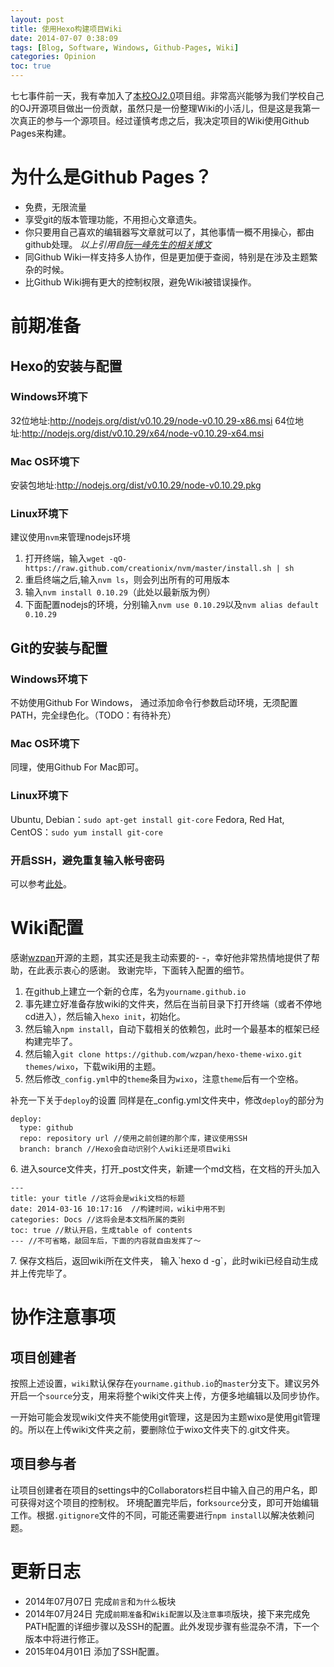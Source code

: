 ```yaml
---
layout: post
title: 使用Hexo构建项目Wiki
date: 2014-07-07 0:38:09
tags: [Blog, Software, Windows, Github-Pages, Wiki]
categories: Opinion
toc: true
---
```


七七事件前一天，我有幸加入了[本校OJ2.0](https://github.com/cugbacm/oj)项目组。非常高兴能够为我们学校自己的OJ开源项目做出一份贡献，虽然只是一份整理Wiki的小活儿，但是这是我第一次真正的参与一个源项目。经过谨慎考虑之后，我决定项目的Wiki使用Github Pages来构建。

<!-- more -->

# 为什么是Github Pages？
- 免费，无限流量
- 享受git的版本管理功能，不用担心文章遗失。
- 你只要用自己喜欢的编辑器写文章就可以了，其他事情一概不用操心，都由github处理。
*以上引用自[阮一峰先生的相关博文](http://www.ruanyifeng.com/blog/2012/08/blogging_with_jekyll.html)*
- 同Github Wiki一样支持多人协作，但是更加便于查阅，特别是在涉及主题繁杂的时候。
- 比Github Wiki拥有更大的控制权限，避免Wiki被错误操作。

# 前期准备
## Hexo的安装与配置
### Windows环境下
32位地址:<http://nodejs.org/dist/v0.10.29/node-v0.10.29-x86.msi>
64位地址:<http://nodejs.org/dist/v0.10.29/x64/node-v0.10.29-x64.msi>
### Mac OS环境下
安装包地址:http://nodejs.org/dist/v0.10.29/node-v0.10.29.pkg
### Linux环境下
建议使用`nvm`来管理nodejs环境
1. 打开终端，输入`wget -qO- https://raw.github.com/creationix/nvm/master/install.sh | sh`
2. 重启终端之后,输入`nvm ls`，则会列出所有的可用版本
3. 输入`nvm install 0.10.29`（此处以最新版为例）
4. 下面配置nodejs的环境，分别输入`nvm use 0.10.29`以及`nvm alias default 0.10.29`

## Git的安装与配置
### Windows环境下
不妨使用Github For Windows， 通过添加命令行参数启动环境，无须配置PATH，完全绿色化。（TODO：有待补充）
### Mac OS环境下
同理，使用Github For Mac即可。
### Linux环境下
Ubuntu, Debian：`sudo apt-get install git-core`
Fedora, Red Hat, CentOS：`sudo yum install git-core`

### 开启SSH，避免重复输入帐号密码
可以参考[此处](http://xuanwo.org/2015/02/07/generate-a-ssh-key/)。

# Wiki配置
感谢[wzpan](http://www.hahack.com/)开源的主题，其实还是我主动索要的- -，幸好他非常热情地提供了帮助，在此表示衷心的感谢。
致谢完毕，下面转入配置的细节。
1. 在github上建立一个新的仓库，名为`yourname.github.io`
2. 事先建立好准备存放wiki的文件夹，然后在当前目录下打开终端（或者不停地cd进入），然后输入`hexo init`，初始化。
3. 然后输入`npm install`，自动下载相关的依赖包，此时一个最基本的框架已经构建完毕了。
4. 然后输入`git clone https://github.com/wzpan/hexo-theme-wixo.git themes/wixo`，下载wiki用的主题。
5. 然后修改`_config.yml`中的`theme`条目为`wixo`，注意`theme`后有一个空格。
>
补充一下关于`deploy`的设置
同样是在_config.yml文件夹中，修改`deploy`的部分为

```
deploy:
  type: github
  repo: repository url //使用之前创建的那个库，建议使用SSH
  branch: branch //Hexo会自动识别个人wiki还是项目wiki

```
<p>6. 进入source文件夹，打开_post文件夹，新建一个md文档，在文档的开头加入

```
---
title: your title //这将会是wiki文档的标题
date: 2014-03-16 10:17:16  //构建时间，wiki中用不到
categories: Docs //这将会是本文档所属的类别
toc: true //默认开启，生成table of contents
--- //不可省略，敲回车后，下面的内容就自由发挥了～

```

<p>7. 保存文档后，返回wiki所在文件夹， 输入`hexo d -g`，此时wiki已经自动生成并上传完毕了。

# 协作注意事项
## 项目创建者
按照上述设置，`wiki`默认保存在`yourname.github.io`的`master`分支下。建议另外开启一个`source`分支，用来将整个wiki文件夹上传，方便多地编辑以及同步协作。
>
一开始可能会发现wiki文件夹不能使用git管理，这是因为主题wixo是使用git管理的。所以在上传wiki文件夹之前，要删除位于wixo文件夹下的.git文件夹。

## 项目参与者
让项目创建者在项目的settings中的Collaborators栏目中输入自己的用户名，即可获得对这个项目的控制权。
环境配置完毕后，fork`source`分支，即可开始编辑工作。根据`.gitignore`文件的不同，可能还需要进行`npm install`以解决依赖问题。

# 更新日志
- 2014年07月07日 完成`前言`和`为什么`板块
- 2014年07月24日 完成`前期准备`和`Wiki配置`以及`注意事项`版块，接下来完成免PATH配置的详细步骤以及SSH的配置。此外发现步骤有些混杂不清，下一个版本中将进行修正。
- 2015年04月01日 添加了SSH配置。